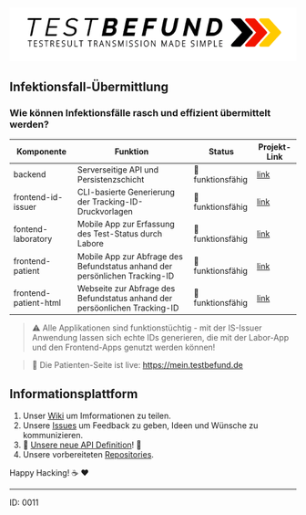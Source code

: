 ![logo](logo.png)

## Infektionsfall-Übermittlung
### Wie können Infektionsfälle rasch und effizient übermittelt werden?

| Komponente | Funktion | Status | Projekt-Link |
|------------|----------|--------|--------------|
| backend | Serverseitige API und Persistenzschicht | :green_heart: funktionsfähig | [link](https://github.com/1-011-c/backend)
| frontend-id-issuer | CLI-basierte Generierung der Tracking-ID-Druckvorlagen | :green_heart: funktionsfähig | [link](https://github.com/1-011-c/frontend-id-issuer)
| fontend-laboratory | Mobile App zur Erfassung des Test-Status durch Labore | :green_heart: funktionsfähig | [link](https://github.com/1-011-c/frontend-laboratory)
| frontend-patient | Mobile App zur Abfrage des Befundstatus anhand der persönlichen Tracking-ID | :green_heart: funktionsfähig | [link](https://github.com/1-011-c/frontend-patient)
| frontend-patient-html | Webseite zur Abfrage des Befundstatus anhand der persöonlichen Tracking-ID | :green_heart: funktionsfähig | [link](https://github.com/1-011-c/frontend-patient-html)

> :warning: Alle Applikationen sind funktionstüchtig - mit der IS-Issuer Anwendung lassen sich echte IDs generieren, die mit der Labor-App und den Frontend-Apps genutzt werden können!

> :loudspeaker: Die Patienten-Seite ist live: https://mein.testbefund.de

## Informationsplattform

1. Unser [Wiki][wiki] um Imformationen zu teilen.
2. Unsere [Issues](https://github.com/1-011-c/meta/issues) um Feedback zu geben, Ideen und Wünsche zu kommunizieren.
3. :tada:  [Unsere neue API Definition](https://1-011-c.github.io/meta/index.html)! :tada:
4. Unsere vorbereiteten [Repositories](https://github.com/1-011-c).

Happy Hacking! :coffee: :heart:

---

ID: 0011

[wiki]: https://github.com/1-011-c/meta/wiki
